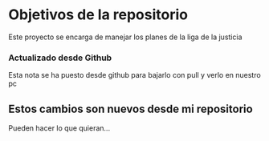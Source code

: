 # Objetivos de la repositorio

Este proyecto se encarga de manejar los planes de la liga de la justicia

### Actualizado desde Github

Esta nota se ha puesto desde github para bajarlo con pull y verlo en nuestro pc


## Estos cambios son nuevos desde mi repositorio  
Pueden hacer lo que quieran...
